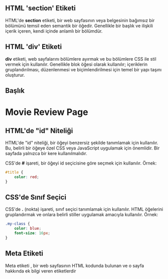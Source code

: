 ## HTML 'section' Etiketi

HTML'de **section** etiketi, bir web sayfasının veya belgesinin bağımsız bir bölümünü temsil eden semantik bir öğedir. Genellikle bir başlık ve ilişkili içerik içeren, kendi içinde anlamlı bir bölümdür.

## HTML 'div' Etiketi

**div** etiketi, web sayfalarını bölümlere ayırmak ve bu bölümlere CSS ile stil vermek için kullanılır. Genellikle blok öğesi olarak kullanılır; içeriklerin gruplandırılması, düzenlenmesi ve biçimlendirilmesi için temel bir yapı taşını oluşturur.

## Başlık

# Movie Review Page

## HTML'de "id" Niteliği

HTML'de "id" niteliği, bir öğeyi benzersiz şekilde tanımlamak için kullanılır. Bu, belirli bir öğeye özel CSS veya JavaScript uygulamak için önemlidir. Bir sayfada yalnızca bir kere kullanılmalıdır.

CSS'de **#** işareti, bir öğeyi id seçicisine göre seçmek için kullanılır. Örnek:

```css
#title {
    color: red;
}
```

## CSS'de Sınıf Seçici

CSS'de **.** (nokta) işareti, sınıf seçici tanımlamak için kullanılır. HTML öğelerini gruplandırmak ve onlara belirli stiller uygulamak amacıyla kullanılır. Örnek:

```css
.my-class {
    color: blue;
    font-size: 16px;
}
```
## Meta Etiketi
Meta etiketi **<meta>**, bir web sayfasının HTML kodunda bulunan ve o sayfa hakkında ek bilgi veren etiketlerdir

